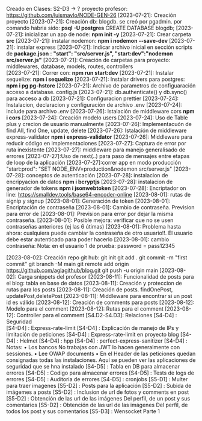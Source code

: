 Creado en Clases: S2-D3 -> ?
proyecto profesor: https://github.com/luismavlo/NODE-GEN-26
[2023-07-21]: Creación proyecto
[2023-07-21]: Creación db: blogdb. se creó por pgadmin.
por comando habria sido: **psql -U postgres**
CREATE DATABASE blogdb;
[2023-07-21]: inicializar un app de node: **npm init -y**
[2023-07-21]: Crear carpeta **src**
[2023-07-21]: instalar nodemon: **npm i nodemon --save-dev**
[2023-07-21]: instalar express
[2023-07-21]: Indicar archivo inicial en sección scripts de **package.json** :
**"start": "src/server.js",
"start:dev":"nodemon src/server.js"**
[2023-07-21]: Creación de carpetas para proyecto: middlewares, database,
models, routes, controllers  
[2023-07-21]: Correr con: **npm run start:dev**
[2023-07-21]: Instalar sequelize: **npm i sequelize**
[2023-07-21]: Instalar drivers para postgres: **npm i pg pg-hstore**
[2023-07-21]: Archivo de parametros de configuaración acceso a database. config.js
[2023-07-21]: db.authenticate() y db.sync() para acceso a db
[2023-07-21]: Configuracion prettier
[2023-07-24]: Instalacion, declaracion y configuración de archivo .env
[2023-07-24]: include para archivo .env
[2023-07-26]: Istalación de middleware cors **npm i cors**
[2023-07-24]: Creación modelo users
[2023-07-24]: Uso de Table plus y crecion de usuario manualmente
[2023-07-26]: Implementacuón de find All, find One, update, delete
[2023-07-26]: Istalación de middleware express-validator **npm i express-validator**
[2023-07-26]: Middleware para reducir código en implementaciones
[2023-07-27]: Captura de error por ruta inexistente
[2023-07-27]: middleware para manejo generalisado de errores
[2023-07-27]:Uso de next(..) para paso de mensajes entre etapas de loop de la aplicación
[2023-07-27]:correr app en modo producción "start:prod": "SET NODE_ENV=production&nodemon src/server.js"
[2023-07-28]: conceptos de autenticación
[2023-07-28]: instalacion de encripyacion de datos **npm i bcryptjs**
[2023-07-28]: instalacion de generador de tokens **npm i jsonwebtoken**
[2023-07-28]: Encriptador on line: https://smalldev.tools/base64-encoder-online
[2023-08-01]: rutas de signip y signup
[2023-08-01]: Generación de token
[2023-08-01]: Encriptación de contraseña
[2023-08-01]: Cambio de contraseña. Prevision para error de
[2023-08-01]: Prevision para error por dejar la misma contraseña.
[2023-08-01]: Posible mejora: verificar que no se usen contraseñas anteriores (ej las 6 útimas)
[2023-08-01]: Problema hasta ahora: cualquiera puede cambiar la contraseña de otro usuario!!. El usuario debe estar autenticado para poder hacerlo
[2023-08-01]: cambio contraseña: Nota: en el usuario 1 de prueba: password = pass12345

[2023-08-02]: Creación repo git hub:
git init
git add .
git commit -m "first commit"
git branch -M main
git remote add origin https://github.com/aglagithub/blog.git
git push -u origin main
[2023-08-02]: Carga snippets del profesor
[2023-08-11]: Funcionalidad de posts para el blog: tabla en base de datos
[2023-08-11]: Creación y proteccion de rutas para los posts
[2023-08-11]: Creación de posts. findOnePost, updatePost,deletePost
[2023-08-11]: Middleware para encontrar si un post id es válido
[2023-08-12]: Creación de comments para posts
[2023-08-12]: Modelo para el comment
[2023-08-12]: Rutas para el comment
[2023-08-12]: Controller para el comment
[S4.D2-S4.D3]: Relaciones
[S4-D4] : Seguridad  
[S4-D4] : Express-rate-limit
[S4-D4] : Explicación de manejo de IPs y limitación de peticiones
[S4-D4] : Express-rate-limit en proyecto blog
[S4-D4] : Helmet
[S4-D4] : hpp
[S4-D4] : perfect-express-sanitizer
[S4-D4] : Notas:
• Los bancos No trabajas con JWT lo hacen generalmente con sessiones.
• Lee OWAP documents
• En el Header de las peticiones quedan consignadas todas las instalaciones. Aquí se pueden ver las aplicaciones de seguridad que se hna instalado
[S4-D5] : Tabla en DB para almacenar errores
[S4-D5] : Codigo para almacenar errores
[S4-D5] : Tests de logs de errores
[S4-D5] : Auditoria de errores
[S4-D5] : cronjobs
[S5-D1] : Multer para traer imagenes
[S5-D2] : Posts para la aplicación
[S5-D2] : Subida de imágemes a posts
[S5-D2] : Inclusion de url de fotos y comments en post
[S5-D2] : Obtención de las url de las imágenes Del perfil, de un post y
sus comentarios
[S5-D2] : Obtención de las url de las imágenes Del perfil, de todos los post y
sus comentarios
[S5-D3] : Wensocket Parte 1

